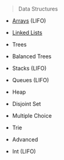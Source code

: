 > Data Structures
 - [Arrays](/Data%20Structures/Arrays) (LIFO)
 - [Linked Lists](/Data%20Structures/Linked%20Lists)
 - Trees
 - Balanced Trees
 - Stacks (LIFO)
 - Queues (LIFO)
 - Heap
 - Disjoint Set
 - Multiple Choice
 - Trie
 - Advanced

 - Int (LIFO)

